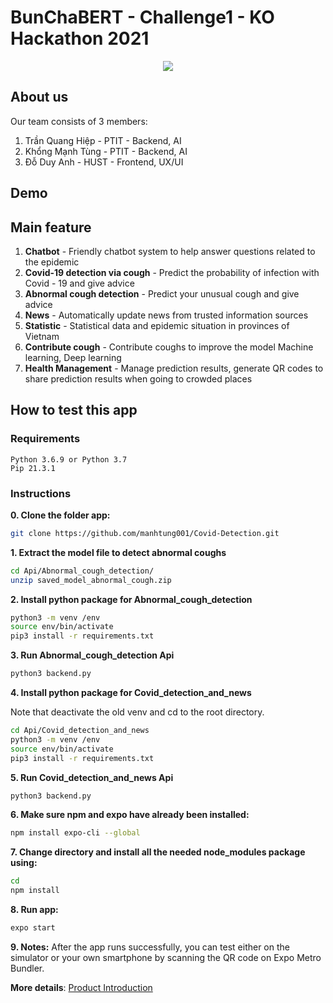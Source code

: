 # BunChaBERT - Challenge1 - KO Hackathon 2021

<div align = "center"> <img src = "https://user-images.githubusercontent.com/44777689/142732702-fb3c6622-f5b6-4687-87f7-185e24e2dc88.png" /> </div>

## About us

Our team consists of 3 members:

1. Trần Quang Hiệp - PTIT - Backend, AI
2. Khổng Mạnh Tùng - PTIT - Backend, AI
3. Đỗ Duy Anh - HUST - Frontend, UX/UI

## Demo


## Main feature

1. **Chatbot** - Friendly chatbot system to help answer questions related to the epidemic
2. **Covid-19 detection via cough** - Predict the probability of infection with Covid - 19 and give advice 
3. **Abnormal cough detection** - Predict your unusual cough and give advice
4. **News** - Automatically update news from trusted information sources
5. **Statistic** - Statistical data and epidemic situation in provinces of Vietnam
6. **Contribute cough** - Contribute coughs to improve the model Machine learning, Deep learning
7. **Health Management** - Manage prediction results, generate QR codes to share prediction results when going to crowded places


## How to test this app

### Requirements

```
Python 3.6.9 or Python 3.7
Pip 21.3.1
```

### Instructions

**0. Clone the folder app:**

```sh
git clone https://github.com/manhtung001/Covid-Detection.git
```

**1. Extract the model file to detect abnormal coughs**

```sh
cd Api/Abnormal_cough_detection/
unzip saved_model_abnormal_cough.zip
```

**2. Install python package for Abnormal_cough_detection**
```sh
python3 -m venv /env
source env/bin/activate
pip3 install -r requirements.txt
```
**3. Run Abnormal_cough_detection Api**
```sh
python3 backend.py
```

**4. Install python package for Covid_detection_and_news**

Note that deactivate the old venv and cd to the root directory.
```sh
cd Api/Covid_detection_and_news
python3 -m venv /env
source env/bin/activate
pip3 install -r requirements.txt
```

**5. Run Covid_detection_and_news Api**
```sh
python3 backend.py
```

**6. Make sure npm and expo have already been installed:**

```sh
npm install expo-cli --global
```

**7. Change directory and install all the needed node_modules package using:**

```sh
cd 
npm install
```

**8. Run app:**

```sh
expo start
```

**9. Notes:**
After the app runs successfully, you can test either on the simulator or your own smartphone by scanning the QR code on Expo Metro Bundler.


**More details**: [Product Introduction](https://docs.google.com/presentation/d/1qONxEO1htEpywhxtx3e9fyZOpD-Yjg52bfWI4bz216g/edit?usp=sharing) 


